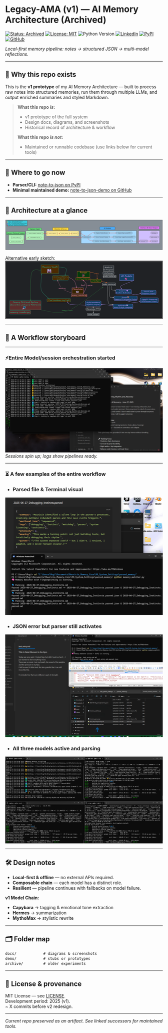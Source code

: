 # Legacy-AMA (v1) — AI Memory Architecture (Archived)

[![Status: Archived](https://img.shields.io/badge/status-archived-red.svg)](#)
[![License: MIT](https://img.shields.io/badge/License-MIT-yellow.svg?logo=github)](https://opensource.org/licenses/MIT)
![Python Version](https://img.shields.io/badge/python-3.10%20%7C%203.11%20%7C%203.12-00c7c7?logo=python)
[![LinkedIn](https://img.shields.io/badge/LinkedIn-Connect-blue?style=flat&logo=linkedin)](https://linkedin.com/in/mauricio-ventura-52a14425a)
[![PyPI](https://img.shields.io/pypi/v/note-to-json?logo=pypi&label=pypi)](https://ypi.org/project/note-to-json/)
[![GitHub](https://img.shields.io/badge/GitHub-Follow-black?style=flat&logo=github)](https://github.com/Mugiwara555343)

_Local-first memory pipeline: notes → structured JSON → multi-model reflections._

---

## 📌 Why this repo exists

This is the **v1 prototype** of my AI Memory Architecture — built to process raw notes into structured memories, run them through multiple LLMs, and output enriched summaries and styled Markdown.

> **What this repo _is_:**
> - v1 prototype of the full system
> - Design docs, diagrams, and screenshots
> - Historical record of architecture & workflow
>
> **What this repo _is not_:**
> - Maintained or runnable codebase (use links below for current tools)

---

## 🚀 Where to go now

- **Parser/CLI:** [note-to-json on PyPI](https://pypi.org/project/note-to-json/)  
- **Minimal maintained demo:** [note-to-json-demo on GitHub](https://github.com/Mugiwara555343/note-to-json-demo)

---

## 🧩 Architecture at a glance

![Early Sketch](docs/images/memory_flow_diagram_dark(2).png)

Alternative early sketch:  
![Memory Flow Diagram](docs/images/memory_flow_diagram_dark.png)

---

## 📖 A Workflow storyboard

---

### ⚡Entire Model/session orchestration started
![Step 1: Model Start](docs/images/Screenshot-2025-07-12-040512.png)  
_Sessions spin up; logs show pipelines ready._

---

### ⏳ A few examples of the entire workflow

- ### Parsed file & Terminal visual
![Step 3: Terminal Run](docs/images/Screenshot-2025-06-27-232647.png)  

- ### JSON error but parser still activates
![Step 4: Gradio UI](docs/images/Screenshot-2025-06-27-23202444.png)  

- ### All three models active and parsing 
![Step 5: Prompt Injection](docs/images/Screenshot-2025-07-12-202332.png)  

---

## 🛠️ Design notes

- **Local-first & offline** — no external APIs required.
- **Composable chain** — each model has a distinct role.
- **Resilient** — pipeline continues with fallbacks on model failure.

**v1 Model Chain:**  
- **Capybara** → tagging & emotional tone extraction  
- **Hermes** → summarization  
- **MythoMax** → stylistic rewrite

---

## 🗂️ Folder map

```
docs/            # diagrams & screenshots
demo/            # stubs or prototypes
archive/         # older experiments
```

---

## 📄 License & provenance

MIT License — see [LICENSE](LICENSE).  
Development period: 2025 (v1).  
~ X commits before v2 redesign.

---

_Current repo preserved as an artifact. See linked successors for maintained tools._
